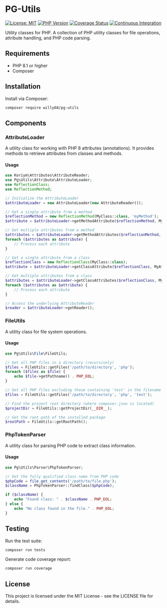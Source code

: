 # PG-Utils

[![License: MIT](https://img.shields.io/badge/License-MIT-yellow.svg)](https://opensource.org/licenses/MIT)
[![PHP Version](https://img.shields.io/badge/php-%3E%3D8.1-blue.svg)](https://php.net)
[![Coverage Status](https://coveralls.io/repos/github/willy68/pg-utils/badge.svg?branch=main)](https://coveralls.io/github/willy68/pg-utils?branch=main)
[![Continuous Integration](https://github.com/willy68/pg-utils/actions/workflows/ci.yml/badge.svg?branch=main)](https://github.com/willy68/pg-utils/actions/workflows/ci.yml)

Utility classes for PHP. A collection of PHP utility classes for file operations, attribute handling, and PHP code parsing.

## Requirements

- PHP 8.1 or higher
- Composer

## Installation

Install via Composer:

```bash
composer require willy68/pg-utils
```

## Components

### AttributeLoader

A utility class for working with PHP 8 attributes (annotations). It provides methods to retrieve attributes from classes and methods.

#### Usage

```php
use Koriym\Attributes\AttributeReader;
use Pg\Utils\Attribute\AttributeLoader;
use ReflectionClass;
use ReflectionMethod;

// Initialize the AttributeLoader
$attributeLoader = new AttributeLoader(new AttributeReader());

// Get a single attribute from a method
$reflectionMethod = new ReflectionMethod(MyClass::class, 'myMethod');
$attribute = $attributeLoader->getMethodAttribute($reflectionMethod, MyAttribute::class);

// Get multiple attributes from a method
$attributes = $attributeLoader->getMethodAttributes($reflectionMethod, MyAttribute::class);
foreach ($attributes as $attribute) {
    // Process each attribute
}

// Get a single attribute from a class
$reflectionClass = new ReflectionClass(MyClass::class);
$attribute = $attributeLoader->getClassAttribute($reflectionClass, MyAttribute::class);

// Get multiple attributes from a class
$attributes = $attributeLoader->getClassAttributes($reflectionClass, MyAttribute::class);
foreach ($attributes as $attribute) {
    // Process each attribute
}

// Access the underlying AttributeReader
$reader = $attributeLoader->getReader();
```

### FileUtils

A utility class for file system operations.

#### Usage

```php
use Pg\Utils\File\FileUtils;

// Get all PHP files in a directory (recursively)
$files = FileUtils::getFiles('/path/to/directory', 'php');
foreach ($files as $file) {
    echo $file->getPathname() . PHP_EOL;
}

// Get all PHP files excluding those containing 'test' in the filename
$files = FileUtils::getFiles('/path/to/directory', 'php', 'test');

// Find the project root directory (where composer.json is located)
$projectDir = FileUtils::getProjectDir(__DIR__);

// Get the root path of the installed package
$rootPath = FileUtils::getRootPath();
```

### PhpTokenParser

A utility class for parsing PHP code to extract class information.

#### Usage

```php
use Pg\Utils\Parser\PhpTokenParser;

// Get the fully qualified class name from PHP code
$phpCode = file_get_contents('/path/to/file.php');
$className = PhpTokenParser::findClass($phpCode);

if ($className) {
    echo "Found class: " . $className . PHP_EOL;
} else {
    echo "No class found in the file." . PHP_EOL;
}
```

## Testing

Run the test suite:

```bash
composer run tests
```

Generate code coverage report:

```bash
composer run coverage
```

## License

This project is licensed under the MIT License - see the LICENSE file for details.